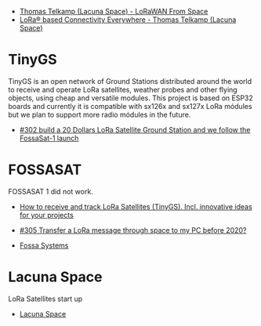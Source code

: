 
* [Thomas Telkamp (Lacuna Space) - LoRaWAN From Space](https://www.youtube.com/watch?v=vMHejtQEZf4)
* [LoRa® based Connectivity Everywhere - Thomas Telkamp (Lacuna Space)](https://www.youtube.com/watch?v=3769Xc46eUY&t=814s)




# TinyGS
TinyGS is an open network of Ground Stations distributed around the world to receive and operate LoRa satellites, weather probes and other flying objects, using cheap and versatile modules.
This project is based on ESP32 boards and currently it is compatible with sx126x and sx127x LoRa módules but we plan to support more radio módules in the future.

* [#302 build a 20 Dollars LoRa Satellite Ground Station and we follow the FossaSat-1 launch](https://www.youtube.com/watch?v=5k0aM-PJzo8)

# FOSSASAT
FOSSASAT 1 did not work.

* [How to receive and track LoRa Satellites (TinyGS). Incl. innovative ideas for your projects](https://www.youtube.com/watch?v=ltJQjqm5bKA)
* [#305 Transfer a LoRa message through space to my PC before 2020?](https://www.youtube.com/watch?v=n911zTNIn8E)

* [Fossa Systems](https://fossa.systems/)

# Lacuna Space
LoRa Satellites start up
* [Lacuna Space](https://lacuna.space/)
